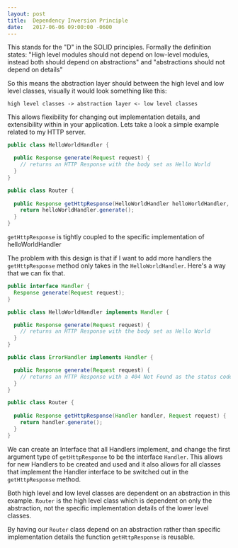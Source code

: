 ```yaml
---
layout: post
title:  Dependency Inversion Principle
date:   2017-06-06 09:00:00 -0600
---
```

This stands for the "D" in the SOLID principles. Formally the definition states: "High level modules should not depend on low-level modules, instead both should depend on abstractions" and "abstractions should not depend on details"

So this means the abstraction layer should between the high level and low level classes, visually it would look something like this: 

```
high level classes -> abstraction layer <- low level classes
```

This allows flexibility for changing out implementation details, and extensibility within in your application. Lets take a look a simple example related to my HTTP server.  

```java
public class HelloWorldHandler {

  public Response generate(Request request) {
    // returns an HTTP Response with the body set as Hello World
  }
}

public class Router {
  
  public Response getHttpResponse(HelloWorldHandler helloWorldHandler, Request request) {
    return helloWorldHandler.generate();
  }
}
```

`getHttpResponse` is tightly coupled to the specific implementation of helloWorldHandler

The problem with this design is that if I want to add more handlers the `getHttpResponse` method only takes in the `HelloWorldHandler`. Here's a way that we can fix that.

```java
public interface Handler {
  Response generate(Request request);
}

public class HelloWorldHandler implements Handler {

  public Response generate(Request request) {
    // returns an HTTP Response with the body set as Hello World
  }
}

public class ErrorHandler implements Handler {

  public Response generate(Request request) {
    // returns an HTTP Response with a 404 Not Found as the status code
  }
}

public class Router {
  
  public Response getHttpResponse(Handler handler, Request request) {
    return handler.generate();
  }
}
```

We can create an Interface that all Handlers implement, and change the first argument type of `getHttpResponse` to be the interface `Handler`. This allows for new Handlers to be created and used and it also allows for all classes that implement the Handler interface to be switched out in the `getHttpResponse` method. 

Both high level and low level classes are dependent on an abstraction in this example. `Router` is the high level class which is dependent on only the abstraction, not the specific implementation details of the lower level classes. 

By having our `Router` class depend on an abstraction rather than specific implementation details the function `getHttpResponse` is reusable. 

